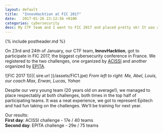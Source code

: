 ```yaml
---
layout: default
title:  "InnovHacktion at FIC 2017"
date:   2017-01-26 23:12:56 +0100
categories: cybersecurity
desc: My CTF team and I went to FIC 2017 and placed pretty ok! It was a great time representing my school.
---
```


{% include postheader.md %}

  On 23rd and 24th of January, our CTF team, **InnovHacktion**, got to participate in FIC 2017, the biggest cybersecurity conference in France. We registered to the two challenges, one organized by [ACISSI](http://www.acissi.net/) and another organized by [EPITA](http://www.epita.fr/).

![FIC 2017 1]({{ sire.url }}/assets/FIC1.jpe)
*From left to right: Me, Abel, Louis, our coach Max, Erwan, Lucas, Yohan*

  Despite our very young team (20 years old on average!), we managed to place respectably at both challenges, both times in the top half of participating teams. It was a neat experience, we got to represent Epitech and had fun taking on the challenges. We'll be training for next year.

Our results:<br>
**First day**: ACISSI challenge - 17e / 40 teams<br>
**Second day**: EPITA challenge - 29e / 75 teams